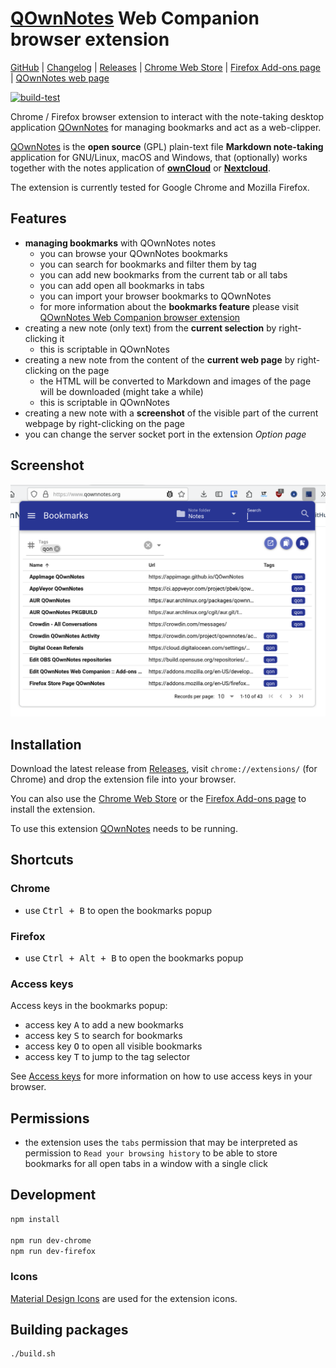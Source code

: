 # [QOwnNotes](https://www.qownnotes.org "QOwnNotes Official Site") Web Companion browser extension

[GitHub](https://github.com/qownnotes/web-companion) |
[Changelog](https://github.com/qownnotes/web-companion/blob/main/CHANGELOG.md) |
[Releases](https://github.com/qownnotes/web-companion/releases) |
[Chrome Web Store](https://chrome.google.com/webstore/detail/qownnotes-web-companion/pkgkfnampapjbopomdpnkckbjdnpkbkp) |
[Firefox Add-ons page](https://addons.mozilla.org/firefox/addon/qownnotes-web-companion) |
[QOwnNotes web page](https://www.qownnotes.org)

[![build-test](https://github.com/qownnotes/web-companion/workflows/build-test/badge.svg?branch=main)](https://github.com/qownnotes/web-companion/actions/workflows/build-test.yml)

Chrome / Firefox browser extension to interact with the note-taking desktop application [QOwnNotes](https://www.qownnotes.org) for managing bookmarks and act as a web-clipper.

[QOwnNotes](https://www.qownnotes.org) is the **open source** (GPL) plain-text file **Markdown note-taking**
application for GNU/Linux, macOS and Windows, that (optionally) works together with the notes application of
[**ownCloud**](https://github.com/owncloud/notes) or [**Nextcloud**](https://github.com/Nextcloud/notes).

The extension is currently tested for Google Chrome and Mozilla Firefox.

## Features

- **managing bookmarks** with QOwnNotes notes
    - you can browse your QOwnNotes bookmarks
    - you can search for bookmarks and filter them by tag
    - you can add new bookmarks from the current tab or all tabs
    - you can add open all bookmarks in tabs
    - you can import your browser bookmarks to QOwnNotes
    - for more information about the **bookmarks feature** please visit
      [QOwnNotes Web Companion browser extension](https://docs.qownnotes.org/en/latest/getting-started/browser-extension/)
- creating a new note (only text) from the **current selection** by right-clicking it
    - this is scriptable in QOwnNotes
- creating a new note from the content of the **current web page** by right-clicking on the page
    - the HTML will be converted to Markdown and images of the page will be downloaded (might take a while)
    - this is scriptable in QOwnNotes
- creating a new note with a **screenshot** of the visible part of the current webpage by right-clicking on the page
- you can change the server socket port in the extension *Option page*

## Screenshot

![Screenhot](screenshots/bookmarks.png)

## Installation

Download the latest release from [Releases](https://github.com/qownnotes/web-companion/releases), visit
`chrome://extensions/` (for Chrome) and drop the extension file into your browser.

You can also use the [Chrome Web Store](https://chrome.google.com/webstore/detail/qownnotes-web-companion/pkgkfnampapjbopomdpnkckbjdnpkbkp)
or the [Firefox Add-ons page](https://addons.mozilla.org/firefox/addon/qownnotes-web-companion) to install the extension.

To use this extension [QOwnNotes](https://www.qownnotes.org) needs to be running.

## Shortcuts

### Chrome

- use <kbd>Ctrl + B</kbd> to open the bookmarks popup

### Firefox

- use <kbd>Ctrl + Alt + B</kbd> to open the bookmarks popup

### Access keys

Access keys in the bookmarks popup:

- access key <kbd>A</kbd> to add a new bookmarks
- access key <kbd>S</kbd> to search for bookmarks
- access key <kbd>O</kbd> to open all visible bookmarks
- access key <kbd>T</kbd> to jump to the tag selector

See [Access keys](https://developer.mozilla.org/en-US/docs/Web/HTML/Global_attributes/accesskey)
for more information on how to use access keys in your browser.

## Permissions

- the extension uses the `tabs` permission that may be interpreted as permission to `Read your browsing history` to be able to store bookmarks for all open tabs in a window with a single click

## Development

```bash
npm install

npm run dev-chrome
npm run dev-firefox
```

### Icons

[Material Design Icons](https://fonts.google.com/icons) are used for the extension icons.

## Building packages

```bash
./build.sh
```
